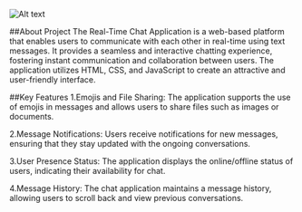 ![Alt text](chat.png)

##About Project
The Real-Time Chat Application is a web-based platform that enables users to communicate with each other in real-time using text messages. It provides a seamless and interactive chatting experience, fostering instant communication and collaboration between users. The application utilizes HTML, CSS, and JavaScript to create an attractive and user-friendly interface.


##Key Features
1.Emojis and File Sharing: The application supports the use of emojis in messages and allows users to share files such as images or documents.

2.Message Notifications: Users receive notifications for new messages, ensuring that they stay updated with the ongoing conversations.

3.User Presence Status: The application displays the online/offline status of users, indicating their availability for chat.

4.Message History: The chat application maintains a message history, allowing users to scroll back and view previous conversations.
